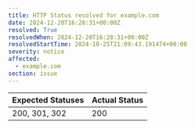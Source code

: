 ```yaml
---
title: HTTP Status resolved for example.com
date: 2024-12-20T16:28:31+00:00Z
resolved: True
resolvedWhen: 2024-12-20T16:28:31+00:00Z
resolvedStartTime: 2024-10-25T21:09:43.191474+00:00
severity: notice
affected:
  - example.com
section: issue
---
```


| Expected Statuses | Actual Status  |
|-------------------|----------------|
| 200, 301, 302 | 200 |
